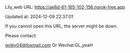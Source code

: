 Lily_web URL: https://ae6d-61-165-102-156.ngrok-free.app

Updated at: 2024-12-09 22:37:01

If you cannot open this URL, the server might be down.

Please contact: 

goley04@foxmail.com Or Wechat:GL_yeaH